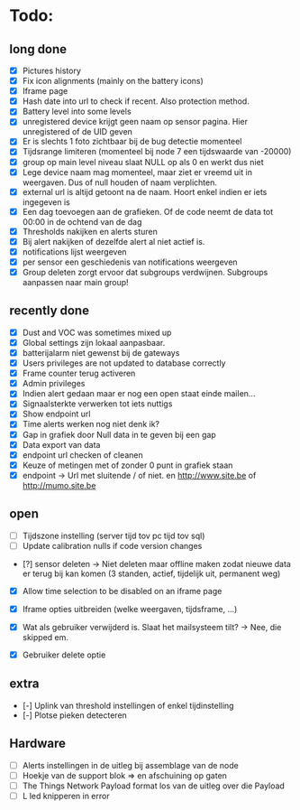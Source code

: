 # Todo:
## long done
- [x] Pictures history
- [x] Fix icon alignments (mainly on the battery icons)
- [x] Iframe page
- [x] Hash date into url to check if recent. Also protection method.
- [x] Battery level into some levels
- [x] unregistered device krijgt geen naam op sensor pagina. Hier unregistered of de UID geven
- [x] Er is slechts 1 foto zichtbaar bij de bug detectie momenteel
- [x] Tijdsrange limiteren (momenteel bij node 7 een tijdswaarde van -20000)
- [x] group op main level niveau slaat NULL op als 0 en werkt dus niet
- [x] Lege device naam mag momenteel, maar ziet er vreemd uit in weergaven. Dus of null houden of naam verplichten.
- [x] external url is altijd getoont na de naam. Hoort enkel indien er iets ingegeven is
- [x] Een dag toevoegen aan de grafieken. Of de code neemt de data tot 00:00 in de ochtend van de dag
- [x] Thresholds nakijken en alerts sturen
- [x] Bij alert nakijken of dezelfde alert al niet actief is.
- [x] notifications lijst weergeven
- [x] per sensor een geschiedenis van notifications weergeven
- [x] Group deleten zorgt ervoor dat subgroups verdwijnen. Subgroups aanpassen naar main group!
## recently done
- [x] Dust and VOC was sometimes mixed up
- [x] Global settings zijn lokaal aanpasbaar.
- [x] batterijalarm niet gewenst bij de gateways
- [x] Users privileges are not updated to database correctly
- [x] Frame counter terug activeren
- [x] Admin privileges
- [x] Indien alert gedaan maar er nog een open staat einde mailen...
- [x] Signaalsterkte verwerken tot iets nuttigs
- [x] Show endpoint url
- [x] Time alerts werken nog niet denk ik?
- [x] Gap in grafiek door Null data in te geven bij een gap
- [x] Data export van data
- [x] endpoint url checken of cleanen
- [x] Keuze of metingen met of zonder 0 punt in grafiek staan
- [x] endpoint -> Url met sluitende / of niet. en http://www.site.be of http://mumo.site.be
## open
- [ ] Tijdszone instelling (server tijd tov pc tijd tov sql)
- [ ] Update calibration nulls if code version changes
- [?] sensor deleten -> Niet deleten maar offline maken zodat nieuwe data er terug bij kan komen (3 standen, actief, tijdelijk uit, permanent weg)
- [x] Allow time selection to be disabled on an iframe page
- [x] Iframe opties uitbreiden (welke weergaven, tijdsframe, ...)
- [x] Wat als gebruiker verwijderd is. Slaat het mailsysteem tilt? -> Nee, die skipped em.
- [x] Gebruiker delete optie


## extra
- [-] Uplink van threshold instellingen of enkel tijdinstelling
- [-] Plotse pieken detecteren


## Hardware
- [ ] Alerts instellingen in de uitleg bij assemblage van de node
- [ ] Hoekje van de support blok => en afschuining op gaten
- [ ] The Things Network Payload format los van de uitleg over die Payload
- [ ] L led knipperen in error